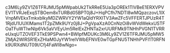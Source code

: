 c3M6Ly9ZV1Z6TFRJMU5pMWpabUk2TkRReE5Ua3pOREk1TlVBeE1ERXVPVEV1TVRJeExqSTBOem8xTURBd05BPT0j8J+HqPCfh7NDTl8wMQpzczovL1lXVnpMVEkxTmkxblkyMDZWRVY2YW1aQldYRXlTV3AwZFc5VFFERTJPUzR4T1RjdU1UUXlMams1T2pZMk9UYz0j8J+PgVpaXzA0CnNzOi8vWVdWekxUSTFOaTFuWTIwNlp6Vk5aVVEyUm5RelExZHNTa2xrUURFMk9TNHhPVGN1TVRReUxqUTZOVEF3TkE9PSPwn4+BWlpfMDUKc3M6Ly9ZV1Z6TFRJMU5pMW5ZMjA2WlRSR1ExZHlaM0JyYW1relVWbEFNVE0wTGpFNU5TNHhPVFl1T0RFNk9URXdNUT09I/Cfj4FaWl8wNgo=